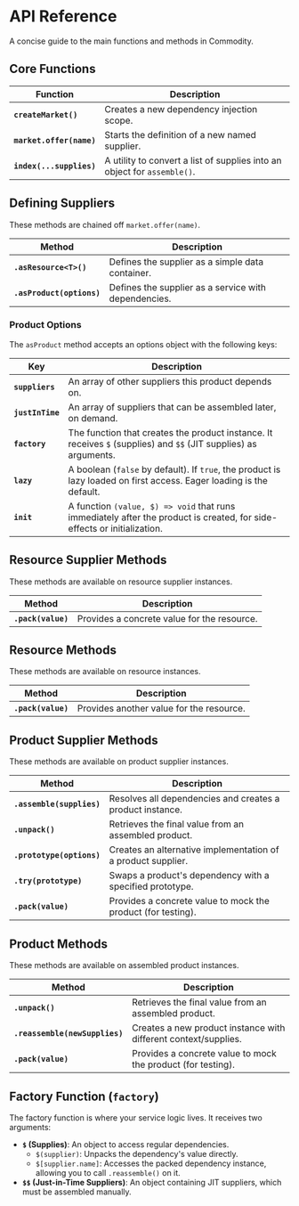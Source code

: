 # API Reference

A concise guide to the main functions and methods in Commodity.

## Core Functions

| Function                 | Description                                                              |
| ------------------------ | ------------------------------------------------------------------------ |
| **`createMarket()`**     | Creates a new dependency injection scope.                                |
| **`market.offer(name)`** | Starts the definition of a new named supplier.                           |
| **`index(...supplies)`** | A utility to convert a list of supplies into an object for `assemble()`. |

## Defining Suppliers

These methods are chained off `market.offer(name)`.

| Method                    | Description                                          |
| ------------------------- | ---------------------------------------------------- |
| **`.asResource<T>()`**    | Defines the supplier as a simple data container.     |
| **`.asProduct(options)`** | Defines the supplier as a service with dependencies. |

### Product Options

The `asProduct` method accepts an options object with the following keys:

| Key              | Description                                                                                                             |
| ---------------- | ----------------------------------------------------------------------------------------------------------------------- |
| **`suppliers`**  | An array of other suppliers this product depends on.                                                                    |
| **`justInTime`** | An array of suppliers that can be assembled later, on demand.                                                           |
| **`factory`**    | The function that creates the product instance. It receives `$` (supplies) and `$$` (JIT supplies) as arguments.        |
| **`lazy`**       | A boolean (`false` by default). If `true`, the product is lazy loaded on first access. Eager loading is the default.    |
| **`init`**       | A function `(value, $) => void` that runs immediately after the product is created, for side-effects or initialization. |

## Resource Supplier Methods

These methods are available on resource supplier instances.

| Method             | Description                                 |
| ------------------ | ------------------------------------------- |
| **`.pack(value)`** | Provides a concrete value for the resource. |

## Resource Methods

These methods are available on resource instances.

| Method             | Description                              |
| ------------------ | ---------------------------------------- |
| **`.pack(value)`** | Provides another value for the resource. |

## Product Supplier Methods

These methods are available on product supplier instances.

| Method                    | Description                                                  |
| ------------------------- | ------------------------------------------------------------ |
| **`.assemble(supplies)`** | Resolves all dependencies and creates a product instance.    |
| **`.unpack()`**           | Retrieves the final value from an assembled product.         |
| **`.prototype(options)`** | Creates an alternative implementation of a product supplier. |
| **`.try(prototype)`**     | Swaps a product's dependency with a specified prototype.     |
| **`.pack(value)`**        | Provides a concrete value to mock the product (for testing). |

## Product Methods

These methods are available on assembled product instances.

| Method                         | Description                                                     |
| ------------------------------ | --------------------------------------------------------------- |
| **`.unpack()`**                | Retrieves the final value from an assembled product.            |
| **`.reassemble(newSupplies)`** | Creates a new product instance with different context/supplies. |
| **`.pack(value)`**             | Provides a concrete value to mock the product (for testing).    |

## Factory Function (`factory`)

The factory function is where your service logic lives. It receives two arguments:

-   **`$` (Supplies)**: An object to access regular dependencies.
    -   `$(supplier)`: Unpacks the dependency's value directly.
    -   `$[supplier.name]`: Accesses the packed dependency instance, allowing you to call `.reassemble()` on it.
-   **`$$` (Just-in-Time Suppliers)**: An object containing JIT suppliers, which must be assembled manually.
